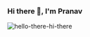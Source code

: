 ### Hi there 👋, I'm Pranav
![hello-there-hi-there](https://user-images.githubusercontent.com/104482770/182368510-4c1fe998-411e-432f-b057-ea6504f040c8.gif)

